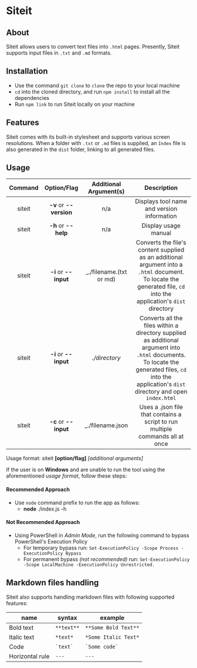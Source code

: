 # Siteit

## About

Siteit allows users to convert text files into `.html` pages. Presently, Siteit supports input files in `.txt` and `.md` formats.

## Installation

- Use the command `git clone` to `clone` the repo to your local machine
- `cd` into the cloned directory, and run `npm install` to install all the dependencies
- Run `npm link` to run Siteit locally on your machine

## Features

Siteit comes with its built-in stylesheet and supports various screen resolutions. When a folder with `.txt` or `.md` files is supplied,
an `Index` file is also generated in the `dist` folder, linking to all generated files.

## Usage

| Command |       Option/Flag       |  Additional Argument(s)  |                                                                                             Description                                                                                             |
| :-----: | :---------------------: | :----------------------: | :-------------------------------------------------------------------------------------------------------------------------------------------------------------------------------------------------: |
| siteit  | **-v** or **--version** |           n/a            |                                                                             Displays tool name and version information                                                                              |
| siteit  |  **-h** or **--help**   |           n/a            |                                                                                        Display usage manual                                                                                         |
| siteit  |  **-i** or **--input**  | \_./filename.(txt or md) |                 Converts the file's content supplied as an additional argument into a `.html` document. To locate the generated file, `cd` into the application's `dist` directory                  |
| siteit  |  **-i** or **--input**  |      _./directory_       | Converts all the files within a directory supplied as additional argument into `.html` documents. To locate the generated files, `cd` into the application's `dist` directory and open `index.html` |
| siteit  |  **-c** or **--input**  |    \_./filename.json     |                                                            Uses a .json file that contains a script to run multiple commands all at once                                                            |

Usage format: siteit **[option/flag]** _[additional arguments]_

If the user is on **Windows** and are unable to run the tool using the aforementioned _usage format_, follow these steps:

#### Recommended Approach

- Use `node` command prefix to run the app as follows:
  - **node** ./index.js -h

#### Not Recommended Approach

- Using PowerShell in _Admin Mode_, run the following command to bypass PowerShell's Execution Policy
  - For temporary bypass run: `Set-ExecutionPolicy -Scope Process -ExecutionPolicy Bypass`
  - For permanent bypass _(not recommended)_ run: `Set-ExecutionPolicy -Scope LocalMachine -ExecutionPolicy Unrestricted.`

## Markdown files handling

Siteit also supports handling markdown files with following supported features:

| name            | syntax       | example              |
| --------------- | ------------ | -------------------- |
| Bold text       | `**text**`   | `**Some Bold Text**` |
| Italic text     | `*text* `    | `*Some Italic Text*` |
| Code            | `` `text` `` | `` `Some code` ``    |
| Horizontal rule | `---`        | `---`                |
